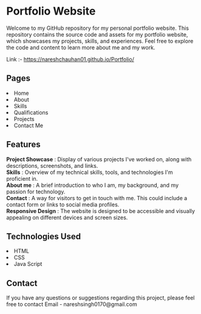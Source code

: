 <h1>Portfolio Website</h1>

Welcome to my GitHub repository for my personal portfolio website. This repository contains the source code and assets for my portfolio website, which showcases my projects, skills, and experiences. Feel free to explore the code and content to learn more about me and my work.

Link :- https://nareshchauhan01.github.io/Portfolio/

<h2>Pages</h2>

<li>Home</li>
<li>About</li>
<li>Skills</li>
<li>Qualifications</li>
<li>Projects</li>
<li>Contact Me </li>

<h2>Features</h2>

**Project Showcase** : Display of various projects I've worked on, along with descriptions, screenshots, and links.<br/>
**Skills** : Overview of my technical skills, tools, and technologies I'm proficient in. <br/>
**About me** : A brief introduction to who I am, my background, and my passion for technology. <br/>
**Contact**  : A way for visitors to get in touch with me. This could include a contact form or links to social media profiles. <br/>
**Responsive Design** : The website is designed to be accessible and visually appealing on different devices and screen sizes. <br/>

<h2>Technologies Used</h2>

<li>HTML</li>
<li>CSS</li>
<li>Java Script</li>

<h2>Contact</h2>
If you have any questions or suggestions regarding this project, please feel free to contact Email - nareshsingh0170@gmail.com

